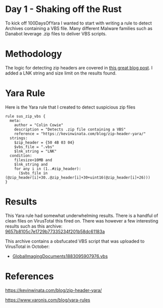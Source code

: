 # Day 1 - Shaking off the Rust

To kick off 100DaysOfYara I wanted to start with writing a rule to detect Archives containing a VBS file. Many different Malware families such as Danabot leverage .zip files to deliver VBS scripts.    

# Methodology
The logic for detecting zip headers are covered in [this great blog post](https://kevinwinata.com/blog/zip-header-yara/). I added a LNK string and size limit on the results found.

# Yara Rule

Here is the Yara rule that I created to detect suspicious zip files
```
rule sus_zip_vbs {
  meta:
    author = "Colin Cowie"
    description = "Detects .zip file containing a VBS"
    reference = "https://kevinwinata.com/blog/zip-header-yara/"
  strings:
    $zip_header = {50 4B 03 04}
    $vbs_file = ".vbs"
    $lnk_string = "LNK"
  condition:
    filesize<10MB and
    $lnk_string and
    for any i in (1..#zip_header):
      ($vbs_file in (@zip_header[i]+30..@zip_header[i]+30+uint16(@zip_header[i]+26)))
}
```

# Results

This Yara rule had somewhat underwhelming results. There is a handful of clean files on VirusTotal this fired on. There was however a few interesting results such as this archive: [9657b8105c7e1729b77335234f201b58dc61183a](https://www.virustotal.com/gui/file/33e0c6706f2a8fddd4c443f23f6f6e206670cc8759d818f78f6af9acaeeaf129/details)

This archive contains a obsfucated VBS script that was uploaded to VirusTotal in October:
- [GlobalImagingDocuments1883095907976.vbs](https://www.virustotal.com/gui/file/329aa623da9d12309613aae2bc312cba7b9ed27949471fd9d18afbd911289ca2/telemetry)

# References

https://kevinwinata.com/blog/zip-header-yara/

https://www.varonis.com/blog/yara-rules
